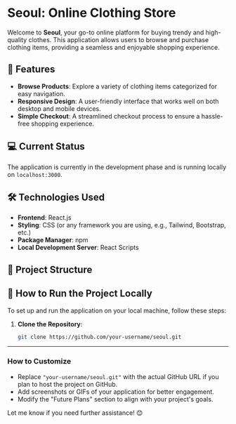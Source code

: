 # Seoul: Online Clothing Store

Welcome to **Seoul**, your go-to online platform for buying trendy and high-quality clothes. This application allows users to browse and purchase clothing items, providing a seamless and enjoyable shopping experience.

## 🚀 Features

- **Browse Products**: Explore a variety of clothing items categorized for easy navigation.
- **Responsive Design**: A user-friendly interface that works well on both desktop and mobile devices.
- **Simple Checkout**: A streamlined checkout process to ensure a hassle-free shopping experience.

## 💻 Current Status

The application is currently in the development phase and is running locally on `localhost:3000`.

## 🛠️ Technologies Used

- **Frontend**: React.js
- **Styling**: CSS (or any framework you are using, e.g., Tailwind, Bootstrap, etc.)
- **Package Manager**: npm
- **Local Development Server**: React Scripts

## 📂 Project Structure

## 🚀 How to Run the Project Locally

To set up and run the application on your local machine, follow these steps:

1. **Clone the Repository**:
   ```bash
   git clone https://github.com/your-username/seoul.git

---

### How to Customize

- Replace `"your-username/seoul.git"` with the actual GitHub URL if you plan to host the project on GitHub.
- Add screenshots or GIFs of your application for better engagement.
- Modify the "Future Plans" section to align with your project's goals.

Let me know if you need further assistance! 😊
   
